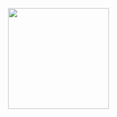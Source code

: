 <!-- <img src="https://github.githubassets.com/images/mona-whisper.gif" /> -->

<!--
**nukc/nukc** is a ✨ _special_ ✨ repository because its `README.md` (this file) appears on your GitHub profile.

Here are some ideas to get you started:

- 🔭 I’m currently working on ...
- 🌱 I’m currently learning ...
- 👯 I’m looking to collaborate on ...
- 🤔 I’m looking for help with ...
- 💬 Ask me about ...
- 📫 How to reach me: ...
- 😄 Pronouns: ...
- ⚡ Fun fact: ...
-->


<img width="100"><img src="http://cooljapannow.jp/pictures/l/02/31/NEOGDS-44491_3.jpg" width="200" />
